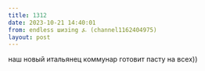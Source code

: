 ```yaml
---
title: 1312
date: 2023-10-21 14:40:01
from: endless шизing ⍼ (channel1162404975)
layout: post
---
```


наш новый итальянец коммунар готовит пасту на всех))
